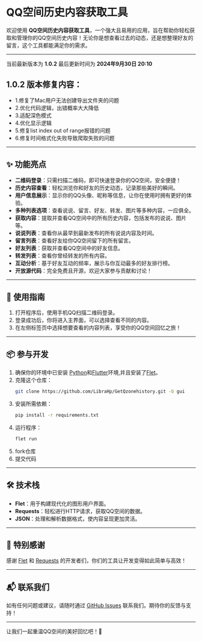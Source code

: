 # QQ空间历史内容获取工具

欢迎使用 **QQ空间历史内容获取工具**，一个强大且易用的应用，旨在帮助你轻松获取和管理你的QQ空间历史内容！无论你是想查看过去的动态，还是想整理好友的留言，这个工具都能满足你的需求。

---
当前最新版本为 **1.0.2** 最后更新时间为 **2024年9月30日 20:10**

## 1.0.2 版本修复内容：
- 1.修复了Mac用户无法创建导出文件夹的问题
- 2.优化代码逻辑，出错概率大大降低
- 3.适配深色模式
- 4.优化显示逻辑
- 5.修复list index out of range报错的问题
- 6.修复时间格式化失败导致爬取失败的问题
---
## ✨ 功能亮点

- **二维码登录**：只需扫描二维码，即可快速登录你的QQ空间，安全便捷！
- **历史内容查看**：轻松浏览你和好友的历史动态，记录那些美好的瞬间。
- **用户信息展示**：显示你的QQ头像、昵称等信息，让你在使用时拥有更好的体验。
- **多种列表选项**：查看说说、留言、好友、转发、图片等多种内容，一应俱全。
- **获取内容**：提取并查看QQ空间中的所有历史内容，包括发布的说说、图片等。
- **说说列表**：查看你从最早到最新发布的所有说说内容及时间。
- **留言列表**：查看好友给你QQ空间留下的所有留言。
- **好友列表**：获取并查看QQ空间中的好友信息。
- **转发列表**：查看你曾经转发的所有内容。
- **互动分析**：基于好友互动的频率，展示与你互动最多的好友排行榜。
- **开放源代码**：完全免费且开源，欢迎大家参与贡献和讨论！
---

## 🚀 使用指南

1. 打开程序后，使用手机QQ扫描二维码登录。
2. 登录成功后，你将进入主界面，可以选择查看不同的内容。
3. 在左侧标签页中选择想要查看的内容列表，享受你的QQ空间回忆之旅！

---

## 📦 参与开发

1. 确保你的环境中已安装 [Python](https://www.python.org/downloads/)和[Flutter](https://flutter.cn/)环境,并且安装了[Flet](https://flet.dev/)。
2. 克隆这个仓库：
   ```bash
   git clone https://github.com/LibraHp/GetQzonehistory.git -b gui
   ```
3. 安装所需依赖：
   ```bash
   pip install -r requirements.txt
   ```
4. 运行程序：
   ```bash
   flet run
   ```
5. fork仓库
6. 提交代码
---


## 🛠️ 技术栈

- **Flet**：用于构建现代化的图形用户界面。
- **Requests**：轻松进行HTTP请求，获取QQ空间的数据。
- **JSON**：处理和解析数据格式，使内容呈现更加灵活。

---

## 🙌 特别感谢

感谢 [Flet](https://flet.dev) 和 [Requests](https://docs.python-requests.org/en/latest/) 的开发者们，你们的工具让开发变得如此简单与高效！

---

## 📬 联系我们

如有任何问题或建议，请随时通过 [GitHub Issues](https://github.com/LibraHp/GetQzonehistory/issues) 联系我们。期待你的反馈与支持！

---

让我们一起重温QQ空间的美好回忆吧！🌟
